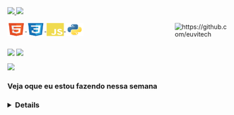 
<a href="https://github.com/Vinicius-Vguard">
  <img height="180em" src="https://github-readme-stats.vercel.app/api?username=euvitech&show_icons=true&theme=chartreuse-dark&include_all_commits=true&count_private=true"/>
  <img height="180em" src="https://github-readme-stats.vercel.app/api/top-langs/?username=euvitech&layout=compact&langs_count=7&theme=chartreuse-dark"/>
</div>

<div style="display: inline_block"><br>
  <img align="center" alt="Vini-HTML" height="30" width="40" src="https://raw.githubusercontent.com/devicons/devicon/master/icons/html5/html5-original.svg">
  <img align="center" alt="Vini-CSS" height="30" width="40" src="https://raw.githubusercontent.com/devicons/devicon/master/icons/css3/css3-original.svg">
  <img align="center" alt="Vini-Js" height="30" width="40" src="https://raw.githubusercontent.com/devicons/devicon/master/icons/javascript/javascript-plain.svg">
  <img align="center" alt="Vini-Python" height="30" width="40" src="https://raw.githubusercontent.com/devicons/devicon/master/icons/python/python-original.svg">
  <a href="https://github.com/euvitech"><img align="right" src="https://i.picasion.com/pic91/5d8462fdb11261cca99f5d303bf4fdb2.gif" width="125" height="125" border="0" alt="https://github.com/euvitech" /></a><br /><a href="https://github.com/Vinicius-Vguard"></a>
</div>

##

<div>
  <div> 
  <a href="https://www.instagram.com/euvitech/" target="_blank"><img src="https://img.shields.io/badge/-Instagram-%23E4405F?style=for-the-badge&logo=instagram&logoColor=green&color=black" target="_blank"></a>
  <a href = "mailto:vguard.2003@gmail.com"><img src="https://img.shields.io/badge/-Gmail-%23333?style=for-the-badge&logo=gmail&logoColor=green&color=black" target="_blank"></a>
  
  <a href="https://www.linkedin.com/in/euvitech/" target="_blank"><img src="https://img.shields.io/badge/-LinkedIn-%230077B5?style=for-the-badge&logo=linkedin&logoColor=green&color=black" target="_blank"></a> 
  </div>

<!--START_SECTION:waka-->
  <h3>Veja oque eu estou fazendo nessa semana<h3>
  <details>
    <img align="left"alt="Vini-HTML" height="400" width="400" src="https://wakatime.com/share/@euvitech/fcfe2b53-ef4c-4a85-9b7a-27c2676ed220.svg">
    <img align="right" alt="Vini-HTML" height="400" width="400" src="https://wakatime.com/share/@euvitech/2f52e488-4a9d-45d6-b68b-7409e9d67c70.svg">
    </details>
  
<!--END_SECTION:waka-->
  

